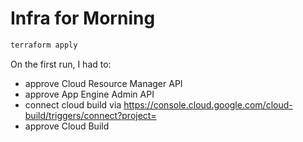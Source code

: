 # Infra for Morning

```bash
terraform apply
```

On the first run, I had to:

- approve Cloud Resource Manager API
- approve App Engine Admin API
- connect cloud build via https://console.cloud.google.com/cloud-build/triggers/connect?project=<some-id>
- approve Cloud Build
